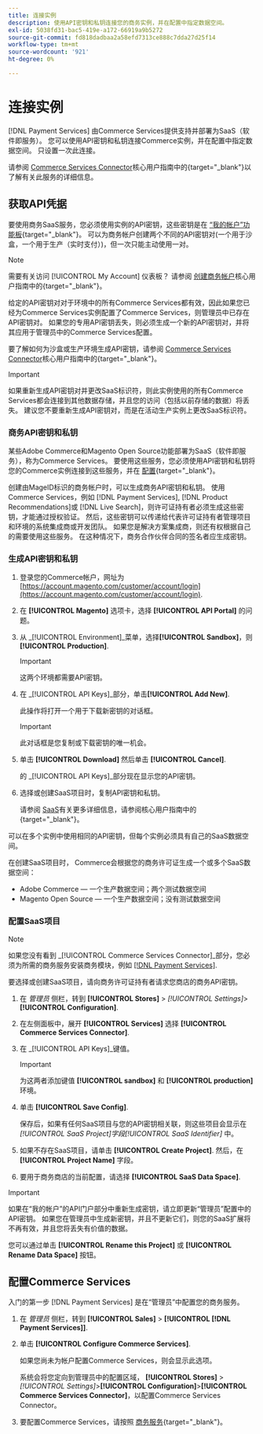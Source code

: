 ```yaml
---
title: 连接实例
description: 使用API密钥和私钥连接您的商务实例，并在配置中指定数据空间。
exl-id: 5038fd31-bac5-419e-a172-66919a9b5272
source-git-commit: fd818dadbaa2a58efd7313ce888c7dda27d25f14
workflow-type: tm+mt
source-wordcount: '921'
ht-degree: 0%

---
```


# 连接实例

[!DNL Payment Services] 由Commerce Services提供支持并部署为SaaS（软件即服务）。 您可以使用API密钥和私钥连接Commerce实例，并在配置中指定数据空间。 只设置一次此连接。

请参阅 [Commerce Services Connector](https://docs.magento.com/user-guide/system/saas.html)核心用户指南中的{target=&quot;_blank&quot;}以了解有关此服务的详细信息。

## 获取API凭据

要使用商务SaaS服务，您必须使用实例的API密钥，这些密钥是在 [“我的帐户”功能板](https://account.magento.com/customer/account/login){target=&quot;_blank&quot;}。 可以为商务帐户创建两个不同的API密钥对(一个用于沙盒，一个用于生产（实时支付）)，但一次只能主动使用一对。

>[!NOTE]
>
>需要有关访问 [!UICONTROL My Account] 仪表板？ 请参阅 [创建商务帐户](https://docs.magento.com/user-guide/magento/magento-account-create.html)核心用户指南中的{target=&quot;_blank&quot;}。

给定的API密钥对对于环境中的所有Commerce Services都有效，因此如果您已经为Commerce Services实例配置了Commerce Services，则管理员中已存在API密钥对。 如果您的专用API密钥丢失，则必须生成一个新的API密钥对，并将其应用于管理员中的Commerce Services配置。

要了解如何为沙盒或生产环境生成API密钥，请参阅 [Commerce Services Connector](https://docs.magento.com/user-guide/system/saas.html)核心用户指南中的{target=&quot;_blank&quot;}。

>[!IMPORTANT]
>
>如果重新生成API密钥对并更改SaaS标识符，则此实例使用的所有Commerce Services都会连接到其他数据存储，并且您的访问（包括以前存储的数据）将丢失。 建议您不要重新生成API密钥对，而是在活动生产实例上更改SaaS标识符。

### 商务API密钥和私钥

某些Adobe Commerce和Magento Open Source功能部署为SaaS（软件即服务），称为Commerce Services。 要使用这些服务，您必须使用API密钥和私钥将您的Commerce实例连接到这些服务，并在 [配置](https://docs.magento.com/user-guide/configuration/services/saas.html){target=&quot;_blank&quot;}。

创建由MageID标识的商务帐户时，可以生成商务API密钥和私钥。 使用Commerce Services，例如 [!DNL Payment Services], [!DNL Product Recommendations]或 [!DNL Live Search]，则许可证持有者必须生成这些密钥，才能通过授权验证。 然后，这些密钥可以传递给代表许可证持有者管理项目和环境的系统集成商或开发团队。 如果您是解决方案集成商，则还有权根据自己的需要使用这些服务。 在这种情况下，商务合作伙伴合同的签名者应生成密钥。

### 生成API密钥和私钥

1. 登录您的Commerce帐户，网址为 [https://account.magento.com/customer/account/login](https://account.magento.com/customer/account/login).
1. 在 **[!UICONTROL Magento]** 选项卡，选择 **[!UICONTROL API Portal]** 的问题。
1. 从 _[!UICONTROL Environment]_菜单，选择&#x200B;**[!UICONTROL Sandbox]**，则&#x200B;**[!UICONTROL Production]**.

   >[!IMPORTANT]
   >
   >这两个环境都需要API密钥。

1. 在 _[!UICONTROL API Keys]_部分，单击&#x200B;**[!UICONTROL Add New]**.

   此操作将打开一个用于下载新密钥的对话框。

   >[!IMPORTANT]
   >
   >此对话框是您复制或下载密钥的唯一机会。

1. 单击 **[!UICONTROL Download]** 然后单击 **[!UICONTROL Cancel]**.

   的 _[!UICONTROL API Keys]_部分现在显示您的API密钥。

1. 选择或创建SaaS项目时，复制API密钥和私钥。

   请参阅 [SaaS](https://docs.magento.com/user-guide/system/saas.html)有关更多详细信息，请参阅核心用户指南中的{target=&quot;_blank&quot;}。

可以在多个实例中使用相同的API密钥，但每个实例必须具有自己的SaaS数据空间。

在创建SaaS项目时， Commerce会根据您的商务许可证生成一个或多个SaaS数据空间：

* Adobe Commerce — 一个生产数据空间；两个测试数据空间
* Magento Open Source — 一个生产数据空间；没有测试数据空间

### 配置SaaS项目

>[!NOTE]
>
>如果您没有看到 _[!UICONTROL Commerce Services Connector]_部分，您必须为所需的商务服务安装商务模块，例如 [[!DNL Payment Services]](install.md).

要选择或创建SaaS项目，请向商务许可证持有者请求您商店的商务API密钥。

1. 在 _管理员_ 侧栏，转到 **[!UICONTROL Stores]** > _[!UICONTROL Settings]_>**[!UICONTROL Configuration]**.
1. 在左侧面板中，展开 **[!UICONTROL Services]** 选择 **[!UICONTROL Commerce Services Connector]**.
1. 在 _[!UICONTROL API Keys]_键值。

   >[!IMPORTANT]
   >
   >为这两者添加键值 **[!UICONTROL sandbox]** 和 **[!UICONTROL production]** 环境。

1. 单击 **[!UICONTROL Save Config]**.

   保存后，如果有任何SaaS项目与您的API密钥相关联，则这些项目会显示在 _[!UICONTROL SaaS Project]_字段_[!UICONTROL SaaS Identifier]_ 中。

1. 如果不存在SaaS项目，请单击 **[!UICONTROL Create Project]**. 然后，在 **[!UICONTROL Project Name]** 字段。
1. 要用于商务商店的当前配置，请选择 **[!UICONTROL SaaS Data Space]**.

>[!IMPORTANT]
>
>如果在“我的帐户”的API门户部分中重新生成密钥，请立即更新“管理员”配置中的API密钥。 如果您在管理员中生成新密钥，并且不更新它们，则您的SaaS扩展将不再有效，并且您将丢失有价值的数据。

您可以通过单击 **[!UICONTROL Rename this Project]** 或 **[!UICONTROL Rename Data Space]** 按钮。

## 配置Commerce Services

入门的第一步 [!DNL Payment Services] 是在“管理员”中配置您的商务服务。

1. 在 _管理员_ 侧栏，转到 **[!UICONTROL Sales]** > **[!UICONTROL [!DNL Payment Services]]**.
1. 单击 **[!UICONTROL Configure Commerce Services]**.

   如果您尚未为帐户配置Commerce Services，则会显示此选项。

   系统会将您定向到管理员中的配置区域， **[!UICONTROL Stores]** > _[!UICONTROL Settings]_>**[!UICONTROL Configuration]**>**[!UICONTROL Commerce Services Connector]**，以配置Commerce Services Connector。

1. 要配置Commerce Services，请按照 [商务服务](https://docs.magento.com/user-guide/system/saas.html#createsaasenv){target=&quot;_blank&quot;}。
